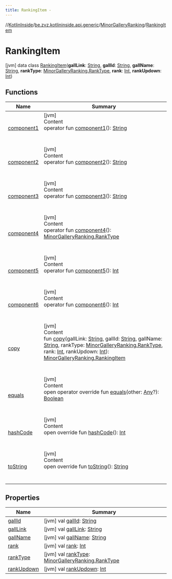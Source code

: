 ```yaml
---
title: RankingItem -
---
```

//[KotlinInside](../../../index.md)/[be.zvz.kotlininside.api.generic](../../index.md)/[MinorGalleryRanking](../index.md)/[RankingItem](index.md)



# RankingItem  
 [jvm] data class [RankingItem](index.md)(**gallLink**: [String](https://kotlinlang.org/api/latest/jvm/stdlib/kotlin/-string/index.html), **gallId**: [String](https://kotlinlang.org/api/latest/jvm/stdlib/kotlin/-string/index.html), **gallName**: [String](https://kotlinlang.org/api/latest/jvm/stdlib/kotlin/-string/index.html), **rankType**: [MinorGalleryRanking.RankType](../-rank-type/index.md), **rank**: [Int](https://kotlinlang.org/api/latest/jvm/stdlib/kotlin/-int/index.html), **rankUpdown**: [Int](https://kotlinlang.org/api/latest/jvm/stdlib/kotlin/-int/index.html))   


## Functions  
  
|  Name|  Summary| 
|---|---|
| [component1](component1.md)| [jvm]  <br>Content  <br>operator fun [component1](component1.md)(): [String](https://kotlinlang.org/api/latest/jvm/stdlib/kotlin/-string/index.html)  <br><br><br>
| [component2](component2.md)| [jvm]  <br>Content  <br>operator fun [component2](component2.md)(): [String](https://kotlinlang.org/api/latest/jvm/stdlib/kotlin/-string/index.html)  <br><br><br>
| [component3](component3.md)| [jvm]  <br>Content  <br>operator fun [component3](component3.md)(): [String](https://kotlinlang.org/api/latest/jvm/stdlib/kotlin/-string/index.html)  <br><br><br>
| [component4](component4.md)| [jvm]  <br>Content  <br>operator fun [component4](component4.md)(): [MinorGalleryRanking.RankType](../-rank-type/index.md)  <br><br><br>
| [component5](component5.md)| [jvm]  <br>Content  <br>operator fun [component5](component5.md)(): [Int](https://kotlinlang.org/api/latest/jvm/stdlib/kotlin/-int/index.html)  <br><br><br>
| [component6](component6.md)| [jvm]  <br>Content  <br>operator fun [component6](component6.md)(): [Int](https://kotlinlang.org/api/latest/jvm/stdlib/kotlin/-int/index.html)  <br><br><br>
| [copy](copy.md)| [jvm]  <br>Content  <br>fun [copy](copy.md)(gallLink: [String](https://kotlinlang.org/api/latest/jvm/stdlib/kotlin/-string/index.html), gallId: [String](https://kotlinlang.org/api/latest/jvm/stdlib/kotlin/-string/index.html), gallName: [String](https://kotlinlang.org/api/latest/jvm/stdlib/kotlin/-string/index.html), rankType: [MinorGalleryRanking.RankType](../-rank-type/index.md), rank: [Int](https://kotlinlang.org/api/latest/jvm/stdlib/kotlin/-int/index.html), rankUpdown: [Int](https://kotlinlang.org/api/latest/jvm/stdlib/kotlin/-int/index.html)): [MinorGalleryRanking.RankingItem](index.md)  <br><br><br>
| [equals](https://kotlinlang.org/api/latest/jvm/stdlib/kotlin/-any/equals.html)| [jvm]  <br>Content  <br>open operator override fun [equals](https://kotlinlang.org/api/latest/jvm/stdlib/kotlin/-any/equals.html)(other: [Any](https://kotlinlang.org/api/latest/jvm/stdlib/kotlin/-any/index.html)?): [Boolean](https://kotlinlang.org/api/latest/jvm/stdlib/kotlin/-boolean/index.html)  <br><br><br>
| [hashCode](https://kotlinlang.org/api/latest/jvm/stdlib/kotlin/-any/hash-code.html)| [jvm]  <br>Content  <br>open override fun [hashCode](https://kotlinlang.org/api/latest/jvm/stdlib/kotlin/-any/hash-code.html)(): [Int](https://kotlinlang.org/api/latest/jvm/stdlib/kotlin/-int/index.html)  <br><br><br>
| [toString](https://kotlinlang.org/api/latest/jvm/stdlib/kotlin/-any/to-string.html)| [jvm]  <br>Content  <br>open override fun [toString](https://kotlinlang.org/api/latest/jvm/stdlib/kotlin/-any/to-string.html)(): [String](https://kotlinlang.org/api/latest/jvm/stdlib/kotlin/-string/index.html)  <br><br><br>


## Properties  
  
|  Name|  Summary| 
|---|---|
| [gallId](index.md#be.zvz.kotlininside.api.generic/MinorGalleryRanking.RankingItem/gallId/#/PointingToDeclaration/)|  [jvm] val [gallId](index.md#be.zvz.kotlininside.api.generic/MinorGalleryRanking.RankingItem/gallId/#/PointingToDeclaration/): [String](https://kotlinlang.org/api/latest/jvm/stdlib/kotlin/-string/index.html)   <br>
| [gallLink](index.md#be.zvz.kotlininside.api.generic/MinorGalleryRanking.RankingItem/gallLink/#/PointingToDeclaration/)|  [jvm] val [gallLink](index.md#be.zvz.kotlininside.api.generic/MinorGalleryRanking.RankingItem/gallLink/#/PointingToDeclaration/): [String](https://kotlinlang.org/api/latest/jvm/stdlib/kotlin/-string/index.html)   <br>
| [gallName](index.md#be.zvz.kotlininside.api.generic/MinorGalleryRanking.RankingItem/gallName/#/PointingToDeclaration/)|  [jvm] val [gallName](index.md#be.zvz.kotlininside.api.generic/MinorGalleryRanking.RankingItem/gallName/#/PointingToDeclaration/): [String](https://kotlinlang.org/api/latest/jvm/stdlib/kotlin/-string/index.html)   <br>
| [rank](index.md#be.zvz.kotlininside.api.generic/MinorGalleryRanking.RankingItem/rank/#/PointingToDeclaration/)|  [jvm] val [rank](index.md#be.zvz.kotlininside.api.generic/MinorGalleryRanking.RankingItem/rank/#/PointingToDeclaration/): [Int](https://kotlinlang.org/api/latest/jvm/stdlib/kotlin/-int/index.html)   <br>
| [rankType](index.md#be.zvz.kotlininside.api.generic/MinorGalleryRanking.RankingItem/rankType/#/PointingToDeclaration/)|  [jvm] val [rankType](index.md#be.zvz.kotlininside.api.generic/MinorGalleryRanking.RankingItem/rankType/#/PointingToDeclaration/): [MinorGalleryRanking.RankType](../-rank-type/index.md)   <br>
| [rankUpdown](index.md#be.zvz.kotlininside.api.generic/MinorGalleryRanking.RankingItem/rankUpdown/#/PointingToDeclaration/)|  [jvm] val [rankUpdown](index.md#be.zvz.kotlininside.api.generic/MinorGalleryRanking.RankingItem/rankUpdown/#/PointingToDeclaration/): [Int](https://kotlinlang.org/api/latest/jvm/stdlib/kotlin/-int/index.html)   <br>

